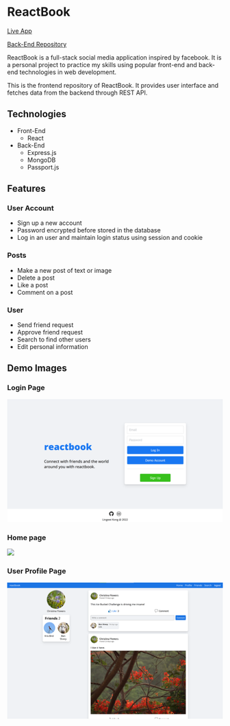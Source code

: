 # ReactBook

[Live App](https://reactbook-backend.herokuapp.com/)

[Back-End Repository](https://github.com/lkong01/social-app-backend)

ReactBook is a full-stack social media application inspired by facebook. It is a personal project to practice my skills using popular front-end and back-end technologies in web development.

This is the frontend repository of ReactBook. It provides user interface and fetches data from the backend through REST API.

## Technologies

- Front-End
  - React
- Back-End
  - Express.js
  - MongoDB
  - Passport.js

## Features

### User Account

- Sign up a new account
- Password encrypted before stored in the database
- Log in an user and maintain login status using session and cookie

### Posts

- Make a new post of text or image
- Delete a post
- Like a post
- Comment on a post

### User

- Send friend request
- Approve friend request
- Search to find other users
- Edit personal information

## Demo Images

### Login Page

<img src="./public/login.png " width="650" />

### Home page

<img src="./public/home.png " width="650" />

### User Profile Page

<img src="./public/user-profile.png " width="650" />
